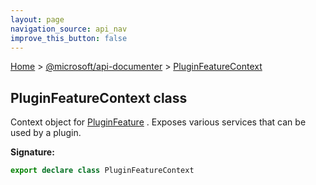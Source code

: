 ```yaml
---
layout: page
navigation_source: api_nav
improve_this_button: false
---
```



[Home](./index.md) &gt; [@microsoft/api-documenter](./api-documenter.md) &gt; [PluginFeatureContext](./api-documenter.pluginfeaturecontext.md)

## PluginFeatureContext class

Context object for [PluginFeature](./api-documenter.pluginfeature.md) . Exposes various services that can be used by a plugin.

<b>Signature:</b>

```typescript
export declare class PluginFeatureContext
```
